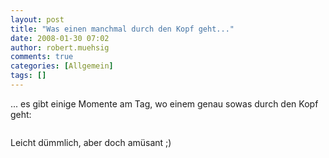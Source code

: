 ```yaml
---
layout: post
title: "Was einen manchmal durch den Kopf geht..."
date: 2008-01-30 07:02
author: robert.muehsig
comments: true
categories: [Allgemein]
tags: []
---
```

<p>... es gibt einige Momente am Tag, wo einem genau sowas durch den Kopf geht:</p> <div class="wlWriterSmartContent" id="scid:5737277B-5D6D-4f48-ABFC-DD9C333F4C5D:1705dbdf-3fc7-4272-a869-c5dd2372a5dd" style="padding-right: 0px; display: inline; padding-left: 0px; padding-bottom: 0px; margin: 0px; padding-top: 0px"><div id="b84f81ce-bdaa-47e4-bb60-0cb97cb87f35" style="margin: 0px; padding: 0px; display: inline;"><div><a href="http://youtube.com/watch?v=ClCmO42_tQ0" target="_new"><img src="{{BASE_PATH}}/assets/wp-images/video7f7793e78a14.jpg" galleryimg="no" onload="var downlevelDiv = document.getElementById('b84f81ce-bdaa-47e4-bb60-0cb97cb87f35'); downlevelDiv.innerHTML = &quot;&lt;div&gt;&lt;object width=\&quot;425\&quot; height=\&quot;350\&quot;&gt;&lt;param name=\&quot;movie\&quot; value=\&quot;http://www.youtube.com/v/ClCmO42_tQ0\&quot;&gt;&lt;\/param&gt;&lt;param name=\&quot;wmode\&quot; value=\&quot;transparent\&quot;&gt;&lt;\/param&gt;&lt;embed src=\&quot;http://www.youtube.com/v/ClCmO42_tQ0\&quot; type=\&quot;application/x-shockwave-flash\&quot; wmode=\&quot;transparent\&quot; width=\&quot;425\&quot; height=\&quot;350\&quot;&gt;&lt;\/embed&gt;&lt;\/object&gt;&lt;\/div&gt;&quot;;" alt=""></a></div></div></div> <p>Leicht dümmlich, aber doch amüsant ;)</p>
